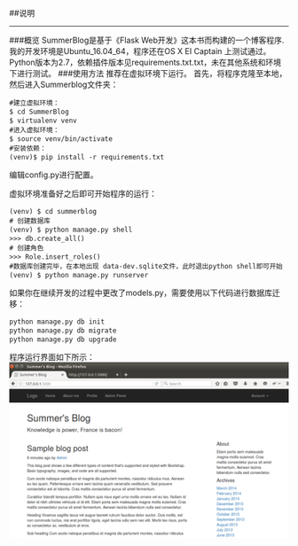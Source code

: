 ##说明
***
###概览
SummerBlog是基于《Flask Web开发》这本书而构建的一个博客程序.
我的开发环境是Ubuntu_16.04_64，程序还在OS X EI Captain 上测试通过。Python版本为2.7，依赖插件版本见requirements.txt.txt，未在其他系统和环境下进行测试。
###使用方法
推荐在虚拟环境下运行。
首先，将程序克隆至本地，然后进入Summerblog文件夹：

```
#建立虚拟环境：
$ cd SummerBlog
$ virtualenv venv
#进入虚拟环境：
$ source venv/bin/activate
#安装依赖：
(venv)$ pip install -r requirements.txt
```
编辑config.py进行配置。


虚拟环境准备好之后即可开始程序的运行：

```
(venv) $ cd summerblog
# 创建数据库
(venv) $ python manage.py shell
>>> db.create_all()
# 创建角色
>>> Role.insert_roles()
#数据库创建完毕，在本地出现 data-dev.sqlite文件，此时退出python shell即可开始
(venv) $ python manage.py runserver
```

如果你在继续开发的过程中更改了models.py，需要使用以下代码进行数据库迁移：

```
python manage.py db init
python manage.py db migrate
python manage.py db upgrade
```
程序运行界面如下所示：
![screenshot](https://raw.githubusercontent.com/summerliehu/SummerBlog/master/screen.png)